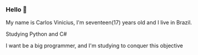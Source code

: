 ### Hello 👋

<!--
**CarloHrad/CarloHrad** is a ✨ _special_ ✨ repository because its `README.md` (this file) appears on your GitHub profile.

Here are some ideas to get you started:

- 🌱 I’m currently learning Web and Game development
  --> My name is Carlos Vinicius, I'm seventeen(17) years old and I live in Brazil.
  Studying Python and C#
  
  I want be a big programmer, and I'm studying to conquer this objective 
